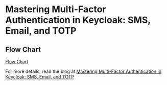 # Mastering Multi-Factor Authentication in Keycloak: SMS, Email, and TOTP

## Flow Chart

[Flow Chart](image.png)

For more details, read the blog at [Mastering Multi-Factor Authentication in Keycloak: SMS, Email, and TOTP]()

